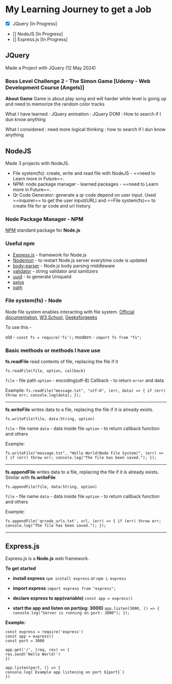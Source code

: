 # My Learning Journey to get a Job

- [x] JQuery [In Progress]
- [] NodeJS [In Progress]
- [] Express.js [In Progress]

## JQuery

Made a Project with JQuery (12 May 2024)

### Boss Level Challenge 2 - The Simon Game [Udemy - Web Development Course (Angels)]

**About Game**
Game is about play song and will harder while level is going up and need to memorize the random color tracks

What I have learned
: JQuery animation
: JQuery DOM
: How to search if I dun know anything

What I considered
: need more logical thinking
: how to search if I dun know anything

## NodeJS

Made 3 projects with NodeJS.

- File system(fs): create, write and read file with NodeJS - ==need to Learn more in Future==.
- NPM: node package manager - learned packages - ==need to Learn more in Future==.
- Qr Code Generator: generate a qr code depend on user input. Used ==inquirer== to get the user input(URL) and ==File system(fs)== to create file for qr code and url history.

### Node Package Manager - NPM

[NPM](https://www.npmjs.com/) standard package for **Node.js**

### Useful npm

- [Express.js](https://expressjs.com/) - framework for Node.js
- [Nodemon](https://nodemon.io/) - to restart Node.js server everytime code is updated
- [body-parser](https://www.npmjs.com/package/body-parser) - Node.js body parsing middleware
- [validator](https://www.npmjs.com/package/validator) - string validator and sanitizers
- [uuid](https://www.npmjs.com/package/uuid) - to generate UniqueId
- [axios](https://www.npmjs.com/package/axios)
- [path](https://www.npmjs.com/package/path)

### File system(fs) - Node

Node file system enables interacting with file system.
[Official documentation](https://nodejs.org/api/fs.html), [W3 School](https://www.w3schools.com/nodejs/nodejs_filesystem.asp), [Geeksforgeeks](https://www.geeksforgeeks.org/node-js-file-system/)

To use this -

old - `const fs = require('fs');`
modern - `import fs from "fs";`

### Basic methods or methods I have use

**fs.readFile**
read contents of file, replacing the file if it

`fs.readFile(file, option, callback)`

`file` <String> - file path
`option` - encoding(utf-8)
Callback - to return `error` and data

Example:
`fs.readFile("message.txt", "utf-8", (err, data) => {
     if (err) throw err;
     console.log(data);
});`

---

**fs.writeFile**
writes data to a file, replacing the file if it is already exists.

`fs.writeFile(file, data:String, option)`

`file` <String> - file name
`data` <String> - data inside file
`option` <Object> - to return callback function and others

Example:

`fs.writeFile("message.txt", "Hello World(Node File System)", (err) => {
     if (err) throw err;
     console.log("The file has been saved.");
});`

---

**fs.appendFile**
writes data to a file, replacing the file if it is already exists. Similar with **fs.writeFile**

`fs.appendFile(file, data:String, option)`

`file` <String> - file name
`data` <String> - data inside file
`option` <Object> - to return callback function and others

Example:

`fs.appendFile('qrcode_urls.txt', url, (err) => {
     if (err) throw err;
     console.log("The file has been saved.");
});`

---

## Express.js

Express.js is a **Node.js** web framework.

**To get started**

- **install express**
  `npm install express`
  or
  `npm i express`

- **import express**
  `import express from "express";`

- **declare express to app(variable)**
  `const app = express()`

- **start the app and listen on port(eg: 3000)**
  `app.listen(3000, () => {
   console.log("Server is running on port: 3000");
});`

**Example:**

```
const express = require('express')
const app = express()
const port = 3000

app.get('/', (req, res) => {
res.send('Hello World!')
})

app.listen(port, () => {
console.log(`Example app listening on port ${port}`)
})
```
